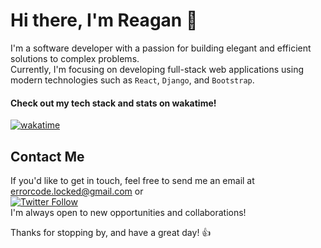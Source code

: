 # Hi there, I'm Reagan 👋  
I'm a software developer with a passion for building elegant and efficient solutions to complex problems.  
Currently, I'm focusing on developing full-stack web applications using modern technologies such as `React`, `Django`, and `Bootstrap`. 
#### Check out my tech stack and stats on wakatime!  
[![wakatime](https://wakatime.com/badge/user/a692cdbe-4637-467a-bda9-c362415de8cc.svg)](https://wakatime.com/@a692cdbe-4637-467a-bda9-c362415de8cc)  

## Contact Me
If you'd like to get in touch, feel free to send me an email at [errorcode.locked@gmail.com](mailto:errorcode.locked@gmail.com)
or  
[![Twitter Follow](https://img.shields.io/twitter/follow/fadh3lah?label=follow&logo=twitter&color=%23007ec6&style=plastic)](https://twitter.com/fadh3lah)  
I'm always open to new opportunities and collaborations!

Thanks for stopping by, and have a great day! 👍



